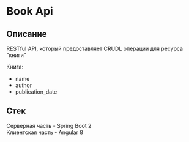 # Book Api

## Описание

RESTful API, который предоставляет CRUDL операции для ресурса "книги"

Книга:
* name
* author
* publication_date

## Стек

Серверная часть - Spring Boot 2  
Клиентская часть - Angular 8
